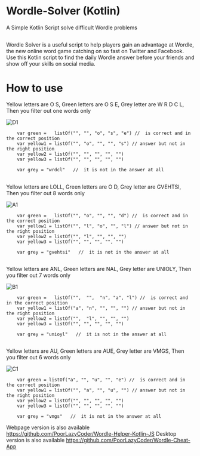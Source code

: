 # Wordle-Solver (Kotlin)
A Simple Kotlin Script solve difficult Wordle problems

##
 
Wordle Solver is a useful script to help players gain an advantage at Wordle, the new online word game catching on so fast on Twitter and Facebook. Use this Kotlin script to find the daily Wordle answer before your friends and show off your skills on social media.

##
# How to use


Yellow letters are O S, Green letters are O S E, Grey letter are W R D C L, Then you filter out one words only

![D1](https://user-images.githubusercontent.com/98500513/152036230-0b9ace99-2b62-4c5c-81de-cdbd9afc5736.png)

 
```
    var green =   listOf("", "", "o", "s", "e") //  is correct and in the correct position
    var yellow1 = listOf("", "o", "", "", "s") // answer but not in the right position
    var yellow2 = listOf("", "", "", "", "")
    var yellow3 = listOf("", "", "", "", "")

    var grey = "wrdcl"   //  it is not in the answer at all
``` 
##


Yellow letters are LOLL, Green letters are O D, Grey letter are GVEHTSI, Then you filter out 8 words only

![A1](https://user-images.githubusercontent.com/98500513/151674338-ce06de27-6a69-4498-9ff6-c2dc8024294c.png)

```
    var green =   listOf("", "o", "", "", "d") //  is correct and in the correct position
    var yellow1 = listOf("", "l", "o", "", "l") // answer but not in the right position
    var yellow2 = listOf("", "l", "", "", "")
    var yellow3 = listOf("", "", "", "", "")

    var grey = "gvehtsi"   //  it is not in the answer at all
``` 
##

Yellow letters are ANL, Green letters are NAL, Grey letter are UNIOLY, Then you filter out 7 words only

![B1](https://user-images.githubusercontent.com/98500513/151674487-c5308e05-8e97-492e-8190-0101ad6bb105.png)

```
    var green =   listOf("",  "",  "n", "a", "l") //  is correct and in the correct position
    var yellow1 = listOf("a", "n", "", "", "") // answer but not in the right position
    var yellow2 = listOf("",  "l", "", "", "")
    var yellow3 = listOf("", "", "", "", "")

    var grey = "unioyl"   //  it is not in the answer at all
``` 
##

Yellow letters are AU, Green letters are AUE, Grey letter are VMGS, Then you filter out 6 words only

![C1](https://user-images.githubusercontent.com/98500513/151674574-f4c2800a-8087-434f-b0ca-072ba7812840.png)

```
    var green = listOf("a", "", "u", "", "e") //  is correct and in the correct position
    var yellow1 = listOf("", "a", "", "u", "") // answer but not in the right position
    var yellow2 = listOf("", "", "", "", "")
    var yellow3 = listOf("", "", "", "", "")

    var grey = "vmgs"   //  it is not in the answer at all
``` 
Webpage version is also available https://github.com/PoorLazyCoder/Wordle-Helper-Kotlin-JS
Desktop version is also available https://github.com/PoorLazyCoder/Wordle-Cheat-App

